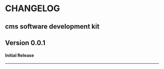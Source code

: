 # CHANGELOG

## cms software development kit


## Version 0.0.1
#### Initial Release
------------------------------------------------